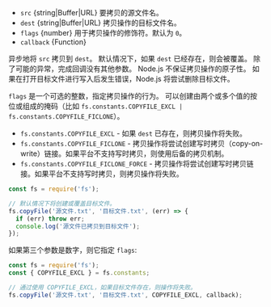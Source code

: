 <!-- YAML
added: v8.5.0
-->

* `src` {string|Buffer|URL} 要拷贝的源文件名。
* `dest` {string|Buffer|URL} 拷贝操作的目标文件名。
* `flags` {number} 用于拷贝操作的修饰符。默认为 `0`。
* `callback` {Function}

异步地将 `src` 拷贝到 `dest`。
默认情况下，如果 `dest` 已经存在，则会被覆盖。
除了可能的异常，完成回调没有其他参数。
Node.js 不保证拷贝操作的原子性。
如果在打开目标文件进行写入后发生错误，Node.js 将尝试删除目标文件。

`flags` 是一个可选的整数，指定拷贝操作的行为。
可以创建由两个或多个值的按位或组成的掩码（比如 `fs.constants.COPYFILE_EXCL | fs.constants.COPYFILE_FICLONE`）。

* `fs.constants.COPYFILE_EXCL` - 如果 `dest` 已存在，则拷贝操作将失败。
* `fs.constants.COPYFILE_FICLONE` - 拷贝操作将尝试创建写时拷贝（copy-on-write）链接。如果平台不支持写时拷贝，则使用后备的拷贝机制。
* `fs.constants.COPYFILE_FICLONE_FORCE` - 拷贝操作将尝试创建写时拷贝链接。如果平台不支持写时拷贝，则拷贝操作将失败。

```js
const fs = require('fs');

// 默认情况下将创建或覆盖目标文件。
fs.copyFile('源文件.txt', '目标文件.txt', (err) => {
  if (err) throw err;
  console.log('源文件已拷贝到目标文件');
});
```

如果第三个参数是数字，则它指定 `flags`:  

```js
const fs = require('fs');
const { COPYFILE_EXCL } = fs.constants;

// 通过使用 COPYFILE_EXCL，如果目标文件存在，则操作将失败。
fs.copyFile('源文件.txt', '目标文件.txt', COPYFILE_EXCL, callback);
```

